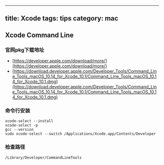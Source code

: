 
---
title: Xcode
tags: tips
category: mac
---

## Xcode Command Line

### 官网pkg下载地址
- [https://developer.apple.com/download/more/](https://developer.apple.com/download/more/)
- [https://download.developer.apple.com/Developer_Tools/Command_Line_Tools_macOS_10.14_for_Xcode_10.1/Command_Line_Tools_macOS_10.14_for_Xcode_10.1.dmg](https://download.developer.apple.com/Developer_Tools/Command_Line_Tools_macOS_10.14_for_Xcode_10.1/Command_Line_Tools_macOS_10.14_for_Xcode_10.1.dmg)

### 命令行安装
```
xcode-select --install
xcode-select -p
gcc --version
sudo xcode-select --switch /Applications/Xcode.app/Contents/Developer
```

### 检查路径
`/Library/Developer/CommandLineTools`
